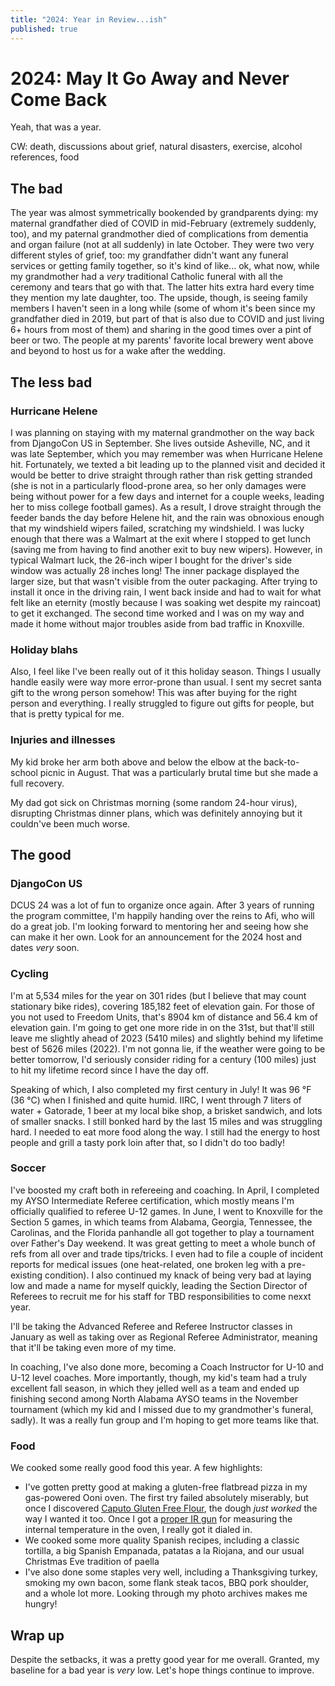 ```yaml
---
title: "2024: Year in Review...ish"
published: true
---
```


# 2024: May It Go Away and Never Come Back

Yeah, that was a year.

CW: death, discussions about grief, natural disasters, exercise, alcohol references, food

## The bad

The year was almost symmetrically bookended by grandparents dying: my maternal grandfather died of COVID in mid-February (extremely suddenly, too), and my paternal grandmother died of complications from dementia and organ failure (not at all suddenly) in late October. They were two very different styles of grief, too: my grandfather didn't want any funeral services or getting family together, so it's kind of like... ok, what now, while my grandmother had a _very_ traditional Catholic funeral with all the ceremony and tears that go with that. The latter hits extra hard every time they mention my late daughter, too.  The upside, though, is seeing family members I haven't seen in a long while (some of whom it's been since my grandfather died in 2019, but part of that is also due to COVID and just living 6+ hours from most of them) and sharing in the good times over a pint of beer or two. The people at my parents' favorite local brewery went above and beyond to host us for a wake after the wedding.

## The less bad

### Hurricane Helene
I was planning on staying with my maternal grandmother on the way back from DjangoCon US in September. She lives outside Asheville, NC, and it was late September, which you may remember was when Hurricane Helene hit. Fortunately, we texted a bit leading up to the planned visit and decided it would be better to drive straight through rather than risk getting stranded (she is not in a particularly flood-prone area, so her only damages were being without power for a few days and internet for a couple weeks, leading her to miss college football games). As a result, I drove straight through the feeder bands the day before Helene hit, and the rain was obnoxious enough that my windshield wipers failed, scratching my windshield. I was lucky enough that there was a Walmart at the exit where I stopped to get lunch (saving me from having to find another exit to buy new wipers). However, in typical Walmart luck, the 26-inch wiper I bought for the driver's side window was actually 28 inches long! The inner package displayed the larger size, but that wasn't visible from the outer packaging. After trying to install it once in the driving rain, I went back inside and had to wait for what felt like an eternity (mostly because I was soaking wet despite my raincoat) to get it exchanged. The second time worked and I was on my way and made it home without major troubles aside from bad traffic in Knoxville.

### Holiday blahs

Also, I feel like I've been really out of it this holiday season. Things I usually handle easily were way more error-prone than usual. I sent my secret santa gift to the wrong person somehow! This was after buying for the right person and everything. I really struggled to figure out gifts for people, but that is pretty typical for me.

### Injuries and illnesses

My kid broke her arm both above and below the elbow at the back-to-school picnic in August. That was a particularly brutal time but she made a full recovery.

My dad got sick on Christmas morning (some random 24-hour virus), disrupting Christmas dinner plans, which was definitely annoying but it couldn've been much worse.

## The good

### DjangoCon US

DCUS 24 was a lot of fun to organize once again. After 3 years of running the program committee, I'm happily handing over the reins to Afi, who will do a great job. I'm looking forward to mentoring her and seeing how she can make it her own. Look for an announcement for the 2024 host and dates _very_ soon.

### Cycling

I'm at 5,534 miles for the year on 301 rides (but I believe that may count stationary bike rides), covering 185,182 feet of elevation gain. For those of you not used to Freedom Units, that's 8904 km of distance and 56.4 km of elevation gain. I'm going to get one more ride in on the 31st, but that'll still leave me slightly ahead of 2023 (5410 miles) and slightly behind my lifetime best of 5626 miles (2022). I'm not gonna lie, if the weather were going to be better tomorrow, I'd seriously consider riding for a century (100 miles) just to hit my lifetime record since I have the day off.

Speaking of which, I also completed my first century in July! It was 96 &deg;F (36 &deg;C) when I finished and quite humid. IIRC, I went through 7 liters of water + Gatorade, 1 beer at my local bike shop, a brisket sandwich, and lots of smaller snacks. I still bonked hard by the last 15 miles and was struggling hard. I needed to eat more food along the way. I still had the energy to host people and grill a tasty pork loin after that, so I didn't do too badly!

### Soccer

I've boosted my craft both in refereeing and coaching. In April, I completed my AYSO Intermediate Referee certification, which mostly means I'm officially qualified to referee U-12 games. In June, I went to Knoxville for the Section 5 games, in which teams from Alabama, Georgia, Tennessee, the Carolinas, and the Florida panhandle all got together to play a tournament over Father's Day weekend. It was great getting to meet a whole bunch of refs from all over and trade tips/tricks. I even had to file a couple of incident reports for medical issues (one heat-related, one broken leg with a pre-existing condition). I also continued my knack of being very bad at laying low and made a name for myself quickly, leading the Section Director of Referees to recruit me for his staff for TBD responsibilities to come nexxt year.

I'll be taking the Advanced Referee and Referee Instructor classes in January as well as taking over as Regional Referee Administrator, meaning that it'll be taking even more of my time.

In coaching, I've also done more, becoming a Coach Instructor for U-10 and U-12 level coaches. More importantly, though, my kid's team had a truly excellent fall season, in which they jelled well as a team and ended up finishing second among North Alabama AYSO teams in the November tournament (which my kid and I missed due to my grandmother's funeral, sadly). It was a really fun group and I'm hoping to get more teams like that.

### Food

We cooked some really good food this year. A few highlights:

- I've gotten pretty good at making a gluten-free flatbread pizza in my gas-powered Ooni oven. The first try failed absolutely miserably, but once I discovered [Caputo Gluten Free Flour](https://caputoflour.com/products/caputo-gluten-free-flour), the dough _just worked_ the way I wanted it too. Once I got a [proper IR gun](https://www.thermoworks.com/irk-2/) for measuring the internal temperature in the oven, I really got it dialed in.
- We cooked some more quality Spanish recipes, including a classic tortilla, a big Spanish Empanada, patatas a la Riojana, and our usual Christmas Eve tradition of paella
- I've also done some staples very well, including a Thanksgiving turkey, smoking my own bacon, some flank steak tacos, BBQ pork shoulder, and a whole lot more. Looking through my photo archives makes me hungry!

## Wrap up

Despite the setbacks, it was a pretty good year for me overall. Granted, my baseline for a bad year is _very_ low. Let's hope things continue to improve.
